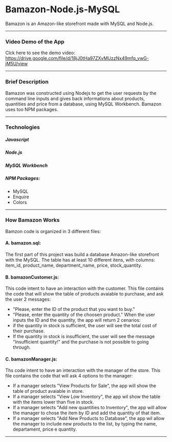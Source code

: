# Bamazon-Node.js-MySQL

Bamazon is an Amazon-like storefront made with MySQL and Node.js. 

---

### Video Demo of the App

Clck here to see the demo video: https://drive.google.com/file/d/18jJ0tHa97ZXvMUzzNx49mfq_vwG-jM5U/view

---

### Brief Description

Bamazon was constructed using Nodejs to get the user requests by the command line inputs and gives back informations about products, quantities and price from a database, using MySQL Workbench.
Bamazon uses too NPM packages.

---

### Technologies

##### Javascript
##### Node.js
##### MySQL Workbench 
##### NPM Packages: 
* MySQL
* Enquire
* Colors

---

### How Bamazon Works

Bamzon code is organized in 3 different files:

#### A. bamazon.sql:
The first part of this project was build a database Amazon-like storefront with the MySQL.
The table has at least 10 different itens, with columns: item_id, product_name, department_name, price, stock_quantity.


#### B. bamazonCustomer.js:
This code intent to have an interaction with the customer.
This file contains the code that will show the table of products avaiable to purchase, and ask the user 2 messages:
- "Please, enter the ID of the product that you want to buy."
- "Please, enter the quantity of the choosen product."
When the user inputs the ID and the quantity, the app will return 2 cenarios:
- if the quantity in stock is sufficient, the user will see the total cost of their purchase.
- If the quantity in stock is insufficient, the user will see the message "Insufficient quantity!" and the purchase is not possible to  going through.

#### C. bamazonManager.js:
Ths code intent to have an interaction with the manager of the store.
This file contains the code that will ask 4 options to the manager:
- If a manager selects "View Products for Sale", the app will show the table of product avaiable in store.
- If a manager selects "View Low Inventory", the app wil show the table with the items lower than five in stock.
- If a manager selects "Add new quantities to Inventory", the app will allow the manager to chose the item by ID and add the quantity of that item.
- If a manager selects "Add New Products to Database", the app wil allow the manager to include new products to the list, by typing the name, departament, price e quantity.

---
